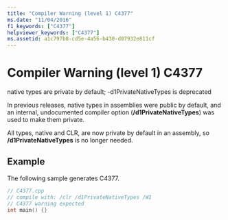 ```yaml
---
title: "Compiler Warning (level 1) C4377"
ms.date: "11/04/2016"
f1_keywords: ["C4377"]
helpviewer_keywords: ["C4377"]
ms.assetid: a1c797b8-cd5e-4a56-b430-d07932e811cf
---
```

# Compiler Warning (level 1) C4377

native types are private by default; -d1PrivateNativeTypes is deprecated

In previous releases, native types in assemblies were public by default, and an internal, undocumented compiler option (**/d1PrivateNativeTypes**) was used to make them private.

All types, native and CLR, are now private by default in an assembly, so **/d1PrivateNativeTypes** is no longer needed.

## Example

The following sample generates C4377.

```cpp
// C4377.cpp
// compile with: /clr /d1PrivateNativeTypes /W1
// C4377 warning expected
int main() {}
```